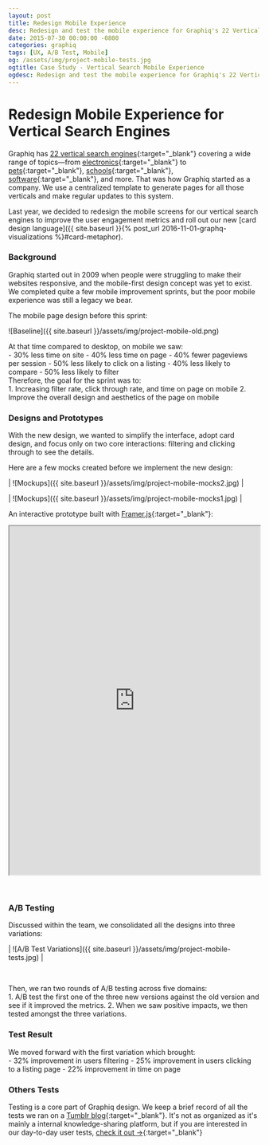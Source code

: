 ```yaml
---
layout: post
title: Redesign Mobile Experience
desc: Redesign and test the mobile experience for Graphiq's 22 Vertical Search Engines. Improve user engagement metrics by over 20%.
date: 2015-07-30 00:00:00 -0800
categories: graphiq
tags: [UX, A/B Test, Mobile]
og: /assets/img/project-mobile-tests.jpg
ogtitle: Case Study - Vertical Search Mobile Experience
ogdesc: Redesign and test the mobile experience for Graphiq's 22 Vertical Search Engines. Improve user engagement metrics by over 20%.
---
```


# Redesign Mobile Experience for Vertical Search Engines

Graphiq has [22 vertical search engines](https://www.graphiq.com/vertical-search){:target="_blank"} covering a wide range of topics—from [electronics](https://www.specout.com/){:target="_blank"} to [pets](https://www.petbreeds.com/){:target="_blank"}, [schools](https://www.startclass.com/){:target="_blank"}, [software](https://www.softwareinsider.com/){:target="_blank"}, and more. That was how Graphiq started as a company. We use a centralized template to generate pages for all those verticals and make regular updates to this system.

Last year, we decided to redesign the mobile screens for our vertical search engines to improve the user engagement metrics and roll out our new [card design language]({{ site.baseurl }}{% post_url 2016-11-01-graphq-visualizations %}#card-metaphor).

### Background

Graphiq started out in 2009 when people were struggling to make their websites responsive, and the mobile-first design concept was yet to exist. We completed quite a few mobile improvement sprints, but the poor mobile experience was still a legacy we bear.

The mobile page design before this sprint:

![Baseline]({{ site.baseurl }}/assets/img/project-mobile-old.png)

<div>At that time compared to desktop, on mobile we saw:</div>
- 30% less time on site
- 40% less time on page
- 40% fewer pageviews per session
- 50% less likely to click on a listing
- 40% less likely to compare
- 50% less likely to filter

<div>Therefore, the goal for the sprint was to:</div>
1. Increasing filter rate, click through rate, and time on page on mobile
2. Improve the overall design and aesthetics of the page on mobile

### Designs and Prototypes

With the new design, we wanted to simplify the interface, adopt card design, and focus only on two core interactions: filtering and clicking through to see the details.

Here are a few mocks created before we implement the new design:

| ![Mockups]({{ site.baseurl }}/assets/img/project-mobile-mocks2.jpg) |

| ![Mockups]({{ site.baseurl }}/assets/img/project-mobile-mocks1.jpg) |

An interactive prototype built with [Framer.js](https://framer.com/){:target="_blank"}:

<iframe src="http://prototyp.in/#!/interaction/-KdxIdXTgNGLbj3Hcia4" width="100%" height="700"></iframe>

&#160;

### A/B Testing

Discussed within the team, we consolidated all the designs into three variations:

| ![A/B Test Variations]({{ site.baseurl }}/assets/img/project-mobile-tests.jpg) |

&#160;

<div>Then, we ran two rounds of A/B testing across five domains:</div>
1. A/B test the first one of the three new versions against the old version and see if it improved the metrics.
2. When we saw positive impacts, we then tested amongst the three variations.

### Test Result

<div>We moved forward with the first variation which brought:</div>
- 32% improvement in users filtering
- 25% improvement in users clicking to a listing page
- 22% improvement in time on page

### Others Tests

Testing is a core part of Graphiq design. We keep a brief record of all the tests we ran on a [Tumblr blog](http://graphiqeng.com/){:target="_blank"}. It's not as organized as it's mainly a internal knowledge-sharing platform, but if you are interested in our day-to-day user tests, [check it out &#8594;](http://graphiqeng.com/){:target="_blank"}